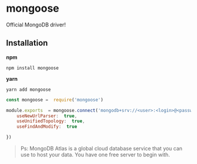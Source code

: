 # mongoose

Official MongoDB driver! 

## Installation 
**npm**

```npm install mongoose```

**yarn**

```yarn add mongoose```

```js
const mongoose =  require('mongoose')

module.exports  = mongoose.connect('mongodb+srv://<user>:<login>@<password>@cluster0-nfnvf.mongodb.net/<collectionName>?retryWrites=true&w=majority', {
	useNewUrlParser:  true,
	useUnifiedTopology:  true,
	useFindAndModify:  true

})

```

>Ps: MongoDB Atlas is a global cloud database service that you can use to host your data. You have one free server to begin with.

